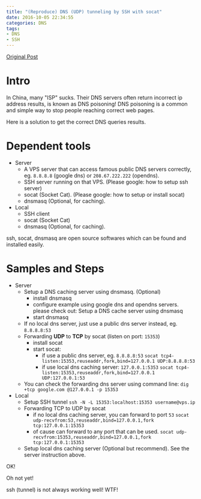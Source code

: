 ```yaml
---
title: "(Reproduce) DNS (UDP) tunneling by SSH with socat"
date: 2016-10-05 22:34:55
categories: DNS
tags:
- DNS
- SSH
---
```

[Original Post](http://gihnius.net/2014/08/60-ssh-dns-tunnel-by-socat/)

# Intro

In China, many "ISP" sucks. Their DNS servers often return incorrect ip address results,  is known as DNS poisoning! DNS poisoning is a common and simple way to stop people reaching correct web pages.

Here is a solution to get the correct DNS queries results.

# Dependent tools

* Server
  * A VPS server that can access famous public DNS servers correctly, eg. `8.8.8.8` (google dns) or `208.67.222.222` (opendns).
  * SSH server running on that VPS. (Please google: how to setup ssh server)
  * socat (Socket Cat). (Please google: how to setup or install socat)
  * dnsmasq (Optional, for caching).
* Local
  * SSH client
  * socat (Socket Cat)
  * dnsmasq (Optional, for caching).

ssh, socat, dnsmasq are open source softwares which can be found and installed easily.

# Samples and Steps

* Server
  * Setup a DNS caching server using dnsmasq. (Optional)
    * install dnsmasq
    * configure example using google dns and opendns servers. please check out: Setup a DNS cache server using dnsmasq
    * start dnsmasq
  * If no local dns server, just use a public dns server instead, eg. `8.8.8.8:53`
  * Forwarding **UDP** to **TCP** by socat (listen on port: `15353`)
    * install socat
    * start socat:
      * if use a public dns server, eg. `8.8.8.8:53`
        `socat tcp4-listen:15353,reuseaddr,fork,bind=127.0.0.1 UDP:8.8.8.8:53`
      * if use local dns caching server: `127.0.0.1:5353`
        `socat tcp4-listen:15353,reuseaddr,fork,bind=127.0.0.1 UDP:127.0.0.1:53`
  * You can check the forwarding dns server using command line:
    `dig +tcp google.com @127.0.0.1 -p 15353`
* Local
  * Setup SSH tunnel 
    `ssh -N -L 15353:localhost:15353 username@vps.ip`
  * Forwarding TCP to UDP by socat
    * if no local dns caching server, you can forward to port `53`
      `socat udp-recvfrom:53,reuseaddr,bind=127.0.0.1,fork tcp:127.0.0.1:15353`
    * of cause can forward to any port that can be used.
      `socat udp-recvfrom:15353,reuseaddr,bind=127.0.0.1,fork tcp:127.0.0.1:15353`
  * Setup local dns caching server (Optional but recommend). See the server instruction above.

OK!

Oh not yet!

ssh (tunnel) is not always working well! WTF!
